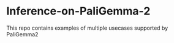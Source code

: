 # Inference-on-PaliGemma-2
This repo contains examples of multiple usecases supported by PaliGemma2

